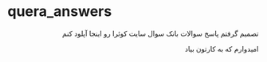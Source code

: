 # quera_answers

<div dir="rtl">
تصمیم گرفتم پاسخ سوالات بانک سوال سایت کوئرا رو اینجا آپلود کنم

امیدوارم که به کارتون بیاد
</div>

